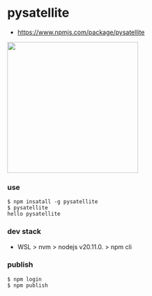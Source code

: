 # pysatellite
- https://www.npmjs.com/package/pysatellite
<img src="https://upload.wikimedia.org/wikipedia/commons/thumb/a/a7/Two_3U_CubeSats.jpg/495px-Two_3U_CubeSats.jpg" width=300 />

### use
```
$ npm insatall -g pysatellite
$ pysatellite
hello pysatellite
```

### dev stack
- WSL > nvm > nodejs v20.11.0. > npm cli

### publish
```
$ npm login
$ npm publish
```
